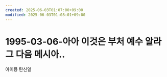 ```yaml
---
created: 2025-06-03T01:07:00+09:00
modified: 2025-06-03T01:08:01+09:00
---
```


# 1995-03-06-아아 이것은 부처 예수 알라 그 다음 메시아..

아이묭 탄신일
